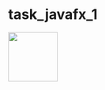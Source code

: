 # task_javafx_1

<img src="https://puwwsa.db.files.1drv.com/y4mTuY7HJNM11JMwt2BWlivDEJJ3llhAvW9RO9_DhgeSK1yZLgHLI6VEWr2ssbzPQFQj3fuIqCpX0Yum_7Zl2YAEF51LctmIg2aqJoqTOuOXRRz7cjcBGc1M_0RJBt1P3BeEgBKkYyASPqLuPy3AULD_VReU6v36cJNWMnKVF8tfRvNOQVkjOllW31wDNd3mYL_vUrqlKv78MTNd8-tpdhIpQ/20211117001532-f675b4c18c.gif?psid=1" width="100" height="100" />
